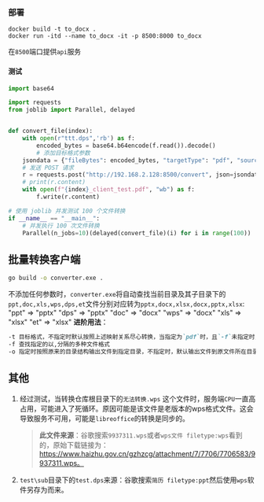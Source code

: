 ### 部署
```
docker build -t to_docx .
docker run -itd --name to_docx -it -p 8500:8000 to_docx
```
在`8500`端口提供`api`服务

#### 测试
```py
import base64

import requests
from joblib import Parallel, delayed


def convert_file(index):
    with open(r"ttt.dps",'rb') as f:
        encoded_bytes = base64.b64encode(f.read()).decode()
        # 添加目标格式参数
    jsondata = {"fileBytes": encoded_bytes, "targetType": "pdf", "sourceType":"dps"}
    # 发送 POST 请求
    r = requests.post("http://192.168.2.128:8500/convert", json=jsondata)
    # print(r.content)
    with open(f"{index}_client_test.pdf", "wb") as f:
        f.write(r.content)

# 使用 joblib 并发测试 100 个文件转换
if __name__ == "__main__":
    # 并发执行 100 次文件转换
    Parallel(n_jobs=10)(delayed(convert_file)(i) for i in range(100))
```
## 批量转换客户端
```bash
go build -o converter.exe .
```
不添加任何参数时，`converter.exe`将自动查找当前目录及其子目录下的`ppt,doc,xls,wps,dps,et`文件分别对应转为`pptx,docx,xlsx,docx,pptx,xlsx`:
    "ppt" => "pptx"
    "dps" => "pptx"
	"doc" => "docx"
    "wps" => "docx"
	"xls" => "xlsx"
    "et"  => "xlsx"
**进阶用法**：  

```md
-t 目标格式，不指定时默认按照上述映射关系尽心转换，当指定为`pdf`时，且`-f`未指定时，自动查找`"doc", "docx", "wps", "et", "xls", "xlsx", "txt", "csv", "tsv", "dps", "ppt", "pptx"`格式文件。
-f 查找指定的以,分隔的多种文件格式
-o 指定时按照原来的目录结构输出文件到指定目录，不指定时，默认输出文件到原文件所在目录，并会将原文件全部转移到程序所在目录的`源文件`子目录中。
```

## 其他
1. 经过测试，当转换仓库根目录下的`无法转换.wps`
这个文件时，服务端`CPU`一直高占用，可能进入了死循环。原因可能是该文件是老版本的wps格式文件。这会导致服务不可用，可能是`libreoffice`的转换是同步的。  


    > **此文件来源**：谷歌搜索`9937311.wps`或者`wps文件 filetype:wps`看到的，原始下载链接为：https://www.haizhu.gov.cn/gzhzcg/attachment/7/7706/7706583/9937311.wps。


2. `test\sub`目录下的`test.dps`来源：谷歌搜索`简历 filetype:ppt`然后使用`wps`软件另存为而来。
